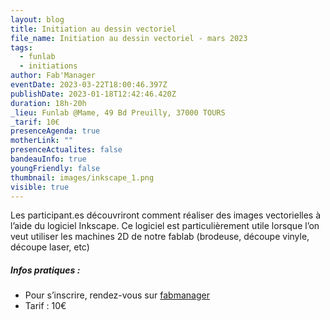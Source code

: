 ```yaml
---
layout: blog
title: Initiation au dessin vectoriel
file_name: Initiation au dessin vectoriel - mars 2023
tags:
  - funlab
  - initiations
author: Fab'Manager
eventDate: 2023-03-22T18:00:46.397Z
publishDate: 2023-01-18T12:42:46.420Z
duration: 18h-20h
_lieu: Funlab @Mame, 49 Bd Preuilly, 37000 TOURS
_tarif: 10€
presenceAgenda: true
motherLink: ""
presenceActualites: false
bandeauInfo: true
youngFriendly: false
thumbnail: images/inkscape_1.png
visible: true
---
```

Les participant.es découvriront comment réaliser des images vectorielles à l’aide du logiciel Inkscape. Ce logiciel est particulièrement utile lorsque l’on veut utiliser les machines 2D de notre fablab (brodeuse, découpe vinyle, découpe laser, etc)

##### Infos pratiques : 
* Pour s’inscrire, rendez-vous sur [fabmanager](https://fabmanager.lafun.fr)
* Tarif : 10€